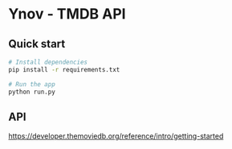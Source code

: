 # Ynov - TMDB API

## Quick start

```bash
# Install dependencies
pip install -r requirements.txt

# Run the app
python run.py
```

## API

https://developer.themoviedb.org/reference/intro/getting-started